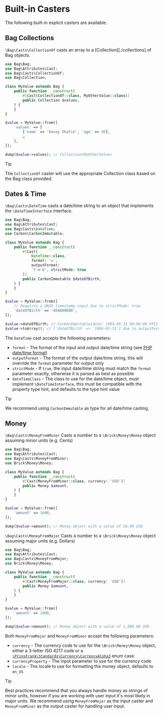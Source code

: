 # Built-in Casters

The following built-in explicit casters are available:

## Bag Collections

`\Bag\Casts\CollectionOf` casts an array to a [Collection][./collections] of Bag objects.

```php
use Bag\Bag;
use Bag\Attributes\Cast;
use Bag\Casts\CollectionOf;
use Bag\Collection;

class MyValue extends Bag {
    public function __construct(
        #[Cast(CollectionOf::class, MyOtherValue::class)]    
        public Collection $values,
    ) {
    }
}

$value = MyValue::from([
    'values' => [
        ['name' => 'Davey Shafik', 'age' => 40],
        …
    ],
]);

dump($value->values); // Collection<MyOtherValue>
```

> [!TIP]
> The `CollectionOf` caster will use the appropriate Collection class based on the Bag class provided.

## Dates & Time

`\Bag\Casts\DateTime` casts a date/time string to an object that implements the `\DateTimeInterface` interface.

```php
use Bag\Bag;
use Bag\Attributes\Cast;
use Bag\Casts\DateTime;
use Carbon\CarbonImmutable;

class MyValue extends Bag {
    public function __construct(
        #[Cast(
            DateTime::class, 
            format: 'u', 
            outputFormat: 
            'Y-m-d', strictMode: true
        )]
        public CarbonImmutable $dateOfBirth,
    ) {
    }
}

$value = MyValue::from([
    // Requires a UNIX timestamp input due to strictMode: true
    'dateOfBirth' => '454809600', 
]);

$value->dateOfBirth; // CarbonImmutable{date: 1984-05-31 00:00:00 UTC}
$value->toArray(); // ['dateOfBirth' => '1984-05-31'] due to outputFormat
```

The `DateTime` cast accepts the following parameters:

- `format` - The format of the input and output date/time string (see [PHP date/time format](https://www.php.net/manual/en/datetimeimmutable.createfromformat.php#datetimeimmutable.createfromformat.parameters))
- `outputFormat` - The format of the output date/time string, this will override the `format` parameter for output only
- `strictMode` - If `true`, the input date/time string must match the `format` parameter exactly, otherwise it is parsed as best as possible
- `dateTimeClass` - The class to use for the date/time object, must implement `\DateTimeInterface`, this must be compatible with the property type hint, and defaults to the type hint value

> [!TIP]
> We recommend using `CarbonImmutable` as type for all date/time casting.

## Money

`\Bag\Casts\MoneyFromMinor` Casts a number to a `\Brick\Money\Money` object assuming minor units (e.g. Cents)

```php
use Bag\Bag;
use Bag\Attributes\Cast;
use Bag\Casts\MoneyFromMinor;
use Brick\Money\Money;

class MyValue extends Bag {
    public function __construct(
        #[Cast(MoneyFromMinor::class, currency: 'USD')]
        public Money $amount,
    ) {
    }
}

$value = MyValue::from([
    'amount' => 1000,
]);

dump($value->amount); // Money object with a value of 10.00 USD
```

`\Bag\Casts\MoneyFromMajor` Casts a number to a `\Brick\Money\Money` object assuming major units (e.g. Dollars)

```php
use Bag\Bag;
use Bag\Attributes\Cast;
use Bag\Casts\MoneyFromMajor;
use Brick\Money\Money;

class MyValue extends Bag {
    public function __construct(
        #[Cast(MoneyFromMajor::class, currency: 'USD')]
        public Money $amount,
    ) {
    }
}

$value = MyValue::from([
    'amount' => 1000,
]);

dump($value->amount); // Money object with a value of 1,000.00 USD
```

Both `MoneyFromMajor` and `MoneyFromMinor` accept the following parameters:

- `currency` - The currency code to use for the `\Brick\Money\Money` object, either a 3-letter ISO 4217 code or a [`\PrinsFrank\Standards\Currency\CurrencyAlpha3`](https://github.com/PrinsFrank/standards/blob/main/src/Currency/CurrencyAlpha3.php#L22) enum case.
- `currencyProperty` - The input parameter to use for the currency code
- `locale` - The locale to use for formatting the money object, defaults to `en_US`

> [!TIP]
> Best practices recommend that you always handle money as strings of minor units, _however_ if you are working with user input it's most likely in major units.
> We recommend using `MoneyFromMajor` as the input caster and `MoneyFromMinor` as the output caster for handling user input.
